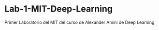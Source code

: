# Lab-1-MIT-Deep-Learning

Primer Laboratorio del MIT del curso de Alexander Amini de Deep Learning
